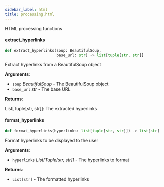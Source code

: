 ```yaml
---
sidebar_label: html
title: processing.html
---
```


HTML processing functions

#### extract\_hyperlinks

```python
def extract_hyperlinks(soup: BeautifulSoup,
                       base_url: str) -> list[tuple[str, str]]
```

Extract hyperlinks from a BeautifulSoup object

**Arguments**:

- `soup` _BeautifulSoup_ - The BeautifulSoup object
- `base_url` _str_ - The base URL


**Returns**:

  List[Tuple[str, str]]: The extracted hyperlinks

#### format\_hyperlinks

```python
def format_hyperlinks(hyperlinks: list[tuple[str, str]]) -> list[str]
```

Format hyperlinks to be displayed to the user

**Arguments**:

- `hyperlinks` _List[Tuple[str, str]]_ - The hyperlinks to format


**Returns**:

- `List[str]` - The formatted hyperlinks
